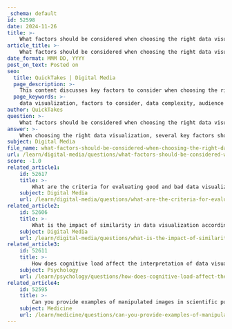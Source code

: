 ```yaml
---
_schema: default
id: 52598
date: 2024-11-26
title: >-
    What factors should be considered when choosing the right data visualization?
article_title: >-
    What factors should be considered when choosing the right data visualization?
date_format: MMM DD, YYYY
post_on_text: Posted on
seo:
  title: QuickTakes | Digital Media
  page_description: >-
    This content discusses key factors to consider when choosing the right data visualization, including data complexity, audience expertise, design principles, goals, context, and available resources.
  page_keywords: >-
    data visualization, factors to consider, data complexity, audience expertise, design principles, visualization goals, budget, resources, context, best practices
author: QuickTakes
question: >-
    What factors should be considered when choosing the right data visualization?
answer: >-
    When choosing the right data visualization, several key factors should be considered to ensure that the visualization effectively communicates the intended insights. Here are the primary factors to take into account:\n\n1. **Data Complexity and Volume**: Assess the complexity and volume of the data you are working with. The chosen visualization tool should be capable of handling the data's intricacies and size. For instance, large datasets may require more robust tools that can efficiently process and visualize the information.\n\n2. **Type of Data and Visualization Goals**: Consider the type of data you have and the specific goals of your visualization. Different visualizations serve different purposes, such as showing changes over time, comparing values, or illustrating relationships between variables. Selecting the appropriate type of visualization (e.g., bar charts, line graphs, scatter plots) is crucial for effectively conveying the message.\n\n3. **Audience and Expertise Level**: Understand your audience's level of expertise and familiarity with data visualizations. Some tools are more user-friendly and suitable for beginners, while others offer advanced functionalities that may be better suited for experienced data professionals. Tailoring the complexity of the visualization to the audience can enhance comprehension.\n\n4. **Design Principles and Best Practices**: Effective data visualization is a blend of art and science. Adhering to design principles, such as simplicity, clarity, and the use of appropriate colors and sizes, can significantly impact the effectiveness of the visualization. Following best practices helps ensure that the insights are communicated clearly and effectively.\n\n5. **Contextual Understanding**: Context is critical in data visualization. It provides the necessary background information, such as the source of the data, the timeframe, and any relevant factors that may influence the results. Without context, the visualization may lead to misinterpretation or superficial understanding.\n\n6. **Budget and Resources**: Finally, consider your budget and available resources. There are numerous data visualization tools available, each with varying costs and features. Evaluating tools based on your budget while ensuring they meet your needs is essential for effective data visualization.\n\nBy carefully considering these factors, you can choose the right data visualization that not only meets your current needs but also scales with your business as it grows, ultimately enhancing decision-making processes.
subject: Digital Media
file_name: what-factors-should-be-considered-when-choosing-the-right-data-visualization.md
url: /learn/digital-media/questions/what-factors-should-be-considered-when-choosing-the-right-data-visualization
score: -1.0
related_article1:
    id: 52617
    title: >-
        What are the criteria for evaluating good and bad data visualizations?
    subject: Digital Media
    url: /learn/digital-media/questions/what-are-the-criteria-for-evaluating-good-and-bad-data-visualizations
related_article2:
    id: 52606
    title: >-
        What is the impact of similarity in data visualization according to Gestalt principles?
    subject: Digital Media
    url: /learn/digital-media/questions/what-is-the-impact-of-similarity-in-data-visualization-according-to-gestalt-principles
related_article3:
    id: 52611
    title: >-
        How does cognitive load affect the interpretation of data visualizations?
    subject: Psychology
    url: /learn/psychology/questions/how-does-cognitive-load-affect-the-interpretation-of-data-visualizations
related_article4:
    id: 52595
    title: >-
        Can you provide examples of manipulated images in scientific publications?
    subject: Medicine
    url: /learn/medicine/questions/can-you-provide-examples-of-manipulated-images-in-scientific-publications
---
```


&nbsp;